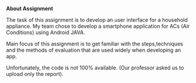 **About Assignment**

The task of this assignment is to develop an user interface for a household appliance. My team chose to develop a smartphone application for ACs (Air Conditions) using Android JAVA. 

Main focus of this assignment is to get familiar with the steps,techniques and the methods of evaluation that are used widely when developing an app.

Unfortunately, the code is not 100% available. (Our professor asked us to upload only the report).

